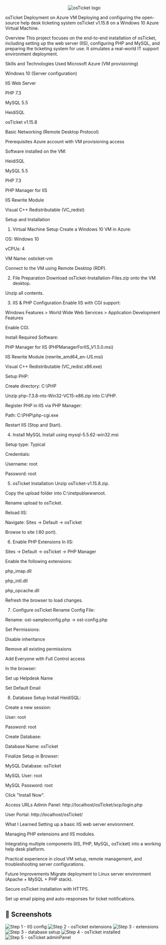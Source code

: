 <p align="center">
<img src="https://i.imgur.com/Clzj7Xs.png" alt="osTicket logo"/>
</p>

osTicket Deployment on Azure VM
Deploying and configuring the open-source help desk ticketing system osTicket v1.15.8 on a Windows 10 Azure Virtual Machine.

Overview
This project focuses on the end-to-end installation of osTicket, including setting up the web server (IIS), configuring PHP and MySQL, and preparing the ticketing system for use. It simulates a real-world IT support environment deployment.

Skills and Technologies Used
Microsoft Azure (VM provisioning)

Windows 10 (Server configuration)

IIS Web Server

PHP 7.3

MySQL 5.5

HeidiSQL

osTicket v1.15.8

Basic Networking (Remote Desktop Protocol)

Prerequisites
Azure account with VM provisioning access

Software installed on the VM:

HeidiSQL

MySQL 5.5

PHP 7.3

PHP Manager for IIS

IIS Rewrite Module

Visual C++ Redistributable (VC_redist)

Setup and Installation
1. Virtual Machine Setup
Create a Windows 10 VM in Azure:

OS: Windows 10

vCPUs: 4

VM Name: osticket-vm

Connect to the VM using Remote Desktop (RDP).

2. File Preparation
Download osTicket-Installation-Files.zip onto the VM desktop.

Unzip all contents.

3. IIS & PHP Configuration
Enable IIS with CGI support:

Windows Features > World Wide Web Services > Application Development Features

Enable CGI.

Install Required Software:

PHP Manager for IIS (PHPManagerForIIS_V1.5.0.msi)

IIS Rewrite Module (rewrite_amd64_en-US.msi)

Visual C++ Redistributable (VC_redist.x86.exe)

Setup PHP:

Create directory: C:\PHP

Unzip php-7.3.8-nts-Win32-VC15-x86.zip into C:\PHP.

Register PHP in IIS via PHP Manager:

Path: C:\PHP\php-cgi.exe

Restart IIS (Stop and Start).

4. Install MySQL
Install using mysql-5.5.62-win32.msi

Setup type: Typical

Credentials:

Username: root

Password: root

5. osTicket Installation
Unzip osTicket-v1.15.8.zip.

Copy the upload folder into C:\inetpub\wwwroot.

Rename upload to osTicket.

Reload IIS:

Navigate: Sites → Default → osTicket

Browse to site (:80 port).

6. Enable PHP Extensions
In IIS:

Sites → Default → osTicket → PHP Manager

Enable the following extensions:

php_imap.dll

php_intl.dll

php_opcache.dll

Refresh the browser to load changes.

7. Configure osTicket
Rename Config File:

Rename: ost-sampleconfig.php → ost-config.php

Set Permissions:

Disable inheritance

Remove all existing permissions

Add Everyone with Full Control access

In the browser:

Set up Helpdesk Name

Set Default Email

8. Database Setup
Install HeidiSQL:

Create a new session:

User: root

Password: root

Create Database:

Database Name: osTicket

Finalize Setup in Browser:

MySQL Database: osTicket

MySQL User: root

MySQL Password: root

Click "Install Now".

Access URLs
Admin Panel: http://localhost/osTicket/scp/login.php

User Portal: http://localhost/osTicket/

What I Learned
Setting up a basic IIS web server environment.

Managing PHP extensions and IIS modules.

Integrating multiple components (IIS, PHP, MySQL, osTicket) into a working help desk platform.

Practical experience in cloud VM setup, remote management, and troubleshooting server configurations.

Future Improvements
Migrate deployment to Linux server environment (Apache + MySQL + PHP stack).

Secure osTicket installation with HTTPS.

Set up email piping and auto-responses for ticket notifications.



## 📸 Screenshots



![Step 1 - IIS config](screenshots/Capture.PNG)
![Step 2 - osTicket extensions](screenshots/sdasdasdasd.PNG)
![Step 3 - extensions](screenshots/sgsdfsdfsd.PNG)
![Step 3 - database setup](screenshots/CaptureASDADAD.PNG)
![Step 4 - osTicket installed](screenshots/DFSFSDF.PNG)
![Step 5 - osTicket adminPanel](screenshots/asdadadsad.PNG)


</p>
<br />
